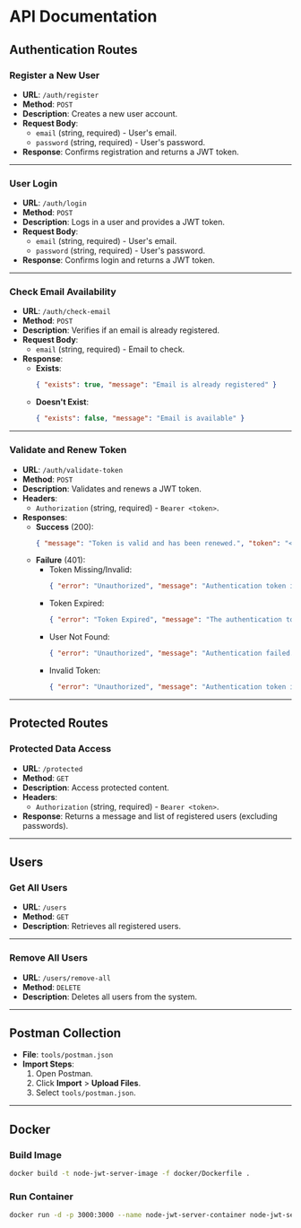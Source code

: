 # API Documentation

## Authentication Routes

### Register a New User
- **URL**: `/auth/register`
- **Method**: `POST`
- **Description**: Creates a new user account.
- **Request Body**:
  - `email` (string, required) - User's email.
  - `password` (string, required) - User's password.
- **Response**: Confirms registration and returns a JWT token.

---

### User Login
- **URL**: `/auth/login`
- **Method**: `POST`
- **Description**: Logs in a user and provides a JWT token.
- **Request Body**:
  - `email` (string, required) - User's email.
  - `password` (string, required) - User's password.
- **Response**: Confirms login and returns a JWT token.

---

### Check Email Availability
- **URL**: `/auth/check-email`
- **Method**: `POST`
- **Description**: Verifies if an email is already registered.
- **Request Body**:
  - `email` (string, required) - Email to check.
- **Response**:
  - **Exists**:
    ```json
    { "exists": true, "message": "Email is already registered" }
    ```
  - **Doesn't Exist**:
    ```json
    { "exists": false, "message": "Email is available" }
    ```

---

### Validate and Renew Token
- **URL**: `/auth/validate-token`
- **Method**: `POST`
- **Description**: Validates and renews a JWT token.
- **Headers**:
  - `Authorization` (string, required) - `Bearer <token>`.
- **Responses**:
  - **Success** (200):
    ```json
    { "message": "Token is valid and has been renewed.", "token": "<newToken>" }
    ```
  - **Failure** (401):
    - Token Missing/Invalid:
      ```json
      { "error": "Unauthorized", "message": "Authentication token is missing or invalid." }
      ```
    - Token Expired:
      ```json
      { "error": "Token Expired", "message": "The authentication token has expired. Please log in again." }
      ```
    - User Not Found:
      ```json
      { "error": "Unauthorized", "message": "Authentication failed. User not found." }
      ```
    - Invalid Token:
      ```json
      { "error": "Unauthorized", "message": "Authentication token is invalid." }
      ```

---

## Protected Routes

### Protected Data Access
- **URL**: `/protected`
- **Method**: `GET`
- **Description**: Access protected content.
- **Headers**:
  - `Authorization` (string, required) - `Bearer <token>`.
- **Response**: Returns a message and list of registered users (excluding passwords).

---

## Users

### Get All Users
- **URL**: `/users`
- **Method**: `GET`
- **Description**: Retrieves all registered users.

---

### Remove All Users
- **URL**: `/users/remove-all`
- **Method**: `DELETE`
- **Description**: Deletes all users from the system.

---

## Postman Collection
- **File**: `tools/postman.json`
- **Import Steps**:
  1. Open Postman.
  2. Click **Import** > **Upload Files**.
  3. Select `tools/postman.json`.

---

## Docker

### Build Image
```bash
docker build -t node-jwt-server-image -f docker/Dockerfile .
```

### Run Container
```bash
docker run -d -p 3000:3000 --name node-jwt-server-container node-jwt-server-image
```
